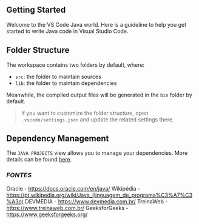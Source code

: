 ## Getting Started

Welcome to the VS Code Java world. Here is a guideline to help you get started to write Java code in Visual Studio Code.

## Folder Structure

The workspace contains two folders by default, where:

- `src`: the folder to maintain sources
- `lib`: the folder to maintain dependencies

Meanwhile, the compiled output files will be generated in the `bin` folder by default.

> If you want to customize the folder structure, open `.vscode/settings.json` and update the related settings there.

## Dependency Management

The `JAVA PROJECTS` view allows you to manage your dependencies. More details can be found [here](https://github.com/microsoft/vscode-java-dependency#manage-dependencies).

### *FONTES*

Oracle - https://docs.oracle.com/en/java/
Wikipédia - https://pt.wikipedia.org/wiki/Java_(linguagem_de_programa%C3%A7%C3%A3o)
DEVMEDIA - https://www.devmedia.com.br/
TreinaWeb - https://www.treinaweb.com.br/
GeeksforGeeks - https://www.geeksforgeeks.org/